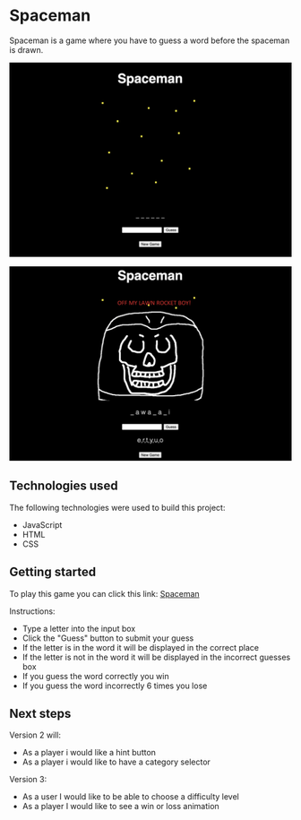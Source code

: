 # Spaceman

Spaceman is a game where you have to guess a word before the spaceman is drawn.

![new-game](spaceman-1.png)

![loss](spaceman-2.png)

## Technologies used

The following technologies were used to build this project:
- JavaScript
- HTML
- CSS

## Getting started

To play this game you can click this link: [Spaceman](https://lewisgraves.github.io/project-1/)

Instructions:

- Type a letter into the input box
- Click the "Guess" button to submit your guess
- If the letter is in the word it will be displayed in the correct place
- If the letter is not in the word it will be displayed in the incorrect guesses box
- If you guess the word correctly you win
- If you guess the word incorrectly 6 times you lose

## Next steps

Version 2 will:
- As a player i would like a hint button
- As a player i would like to have a category selector

Version 3:
- As a user I would like to be able to choose a difficulty level
- As a player I would like to see a win or loss animation